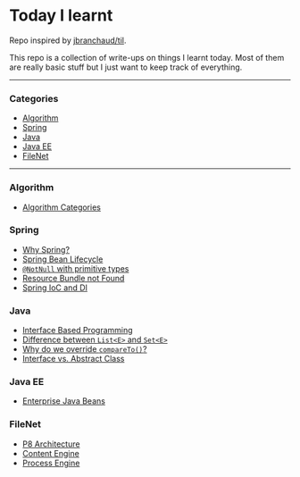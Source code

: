 # Today I learnt

Repo inspired by [jbranchaud/til](https://github.com/jbranchaud/til).

This repo is a collection of write-ups on things I learnt today. Most of them are really basic stuff but I just want to keep track of everything.

<hr>

### Categories
- [Algorithm](algorithm)
- [Spring](spring)
- [Java](java)
- [Java EE](java-ee)
- [FileNet](filenet)

<hr>

### Algorithm
- [Algorithm Categories](algorithm/algorithm-categories.md)

### Spring
- [Why Spring?](spring/why-spring.md)
- [Spring Bean Lifecycle](spring/spring-lifecycle.md)
- [`@NotNull` with primitive types](spring/@notnull-with-primitive-types.md)
- [Resource Bundle not Found](spring/resource-bundle-not-found.md)
- [Spring IoC and DI](spring/spring-ioc-di.md)

### Java
- [Interface Based Programming](java/interface-based-programming.md)
- [Difference between `List<E>` and `Set<E>`](java/set-vs-list.md)
- [Why do we override `compareTo()`?](java/compareto-override.md)
- [Interface vs. Abstract Class](java/interface-vs-abstract-class.md)

### Java EE
- [Enterprise Java Beans](java-ee/ejb.md)

### FileNet
- [P8 Architecture](filenet/p8-arch.md)
- [Content Engine](filenet/content-engine.md)
- [Process Engine](filenet/process-engine.md)
